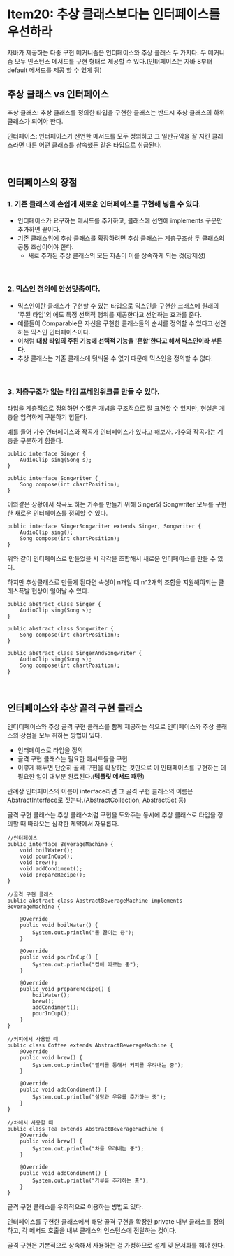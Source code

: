 # Item20: 추상 클래스보다는 인터페이스를 우선하라

자바가 제공하는 다중 구현 메커니즘은 인터페이스와 추상 클래스 두 가지다. 두 메커니즘 모두 인스턴스 메서드를 구현 형태로 제공할 수 있다.(인터페이스는 자바 8부터 default 메서드를 제공 할 수 있게 됨)

## 추상 클래스 vs 인터페이스

추상 클래스: 추상 클래스를 정의한 타입을 구현한 클래스는 반드시 추상 클래스의 하위 클래스가 되어야 한다.

인터페이스: 인터페이스가 선언한 메서드를 모두 정의하고 그 일반규약을 잘 지킨 클래스라면 다른 어떤 클래스를 상속했든 같은 타입으로 취급된다.

</br >

## 인터페이스의 장점

### 1. 기존 클래스에 손쉽게 새로운 인터페이스를 구현해 넣을 수 있다.

- 인터페이스가 요구하는 메서드를 추가하고, 클래스에 선언에 implements 구문만 추가하면 끝이다.
- 기존 클래스위에 추상 클래스를 확장하려면 추상 클래스는 계층구조상 두 클래스의 공통 조상이어야 한다.
  - 새로 추가된 추상 클래스의 모든 자손이 이를 상속하게 되는 것(강제성)

</br >

### 2. 믹스인 정의에 안성맞춤이다.

- 믹스인이란 클래스가 구현할 수 있는 타입으로 믹스인을 구현한 크래스에 원래의 '주된 타입'외 에도 특정 선택적 행위를 제공한다고 선언하는 효과를 준다.
- 예를들어 Comparable은 자신을 구현한 클래스들의 순서를 정의할 수 있다고 선언하는 믹스인 인터페이스이다.
- 이처럼 **대상 타입의 주된 기능에 선택적 기능을 '혼합'한다고 해서 믹스인이라 부른다.**
- 추상 클래스는 기존 클래스에 덧씌울 수 없기 때문에 믹스인을 정의할 수 없다.

</br >

### 3. 계층구조가 없는 타입 프레임워크를 만들 수 있다.

타입을 계층적으로 정의하면 수많은 개념을 구조적으로 잘 표현할 수 있지만, 현실은 계층을 엄격하게 구분하기 힘들다.

예를 들어 가수 인터페이스와 작곡가 인터페이스가 있다고 해보자. 가수와 작곡가는 계층을 구분하기 힘들다.

~~~
public interface Singer {
	AudioClip sing(Song s);
}
~~~

~~~
public interface Songwriter {
	Song compose(int chartPosition);
}
~~~

이와같은 상황에서 작곡도 하는 가수를 만들기 위해 Singer와 Songwriter 모두를 구현한 새로운 인터페이스를 정의할 수 있다.

~~~
public interface SingerSongwriter extends Singer, Songwriter {
	AudioClip sing();
	Song compose(int chartPosition);
}
~~~

위와 같이 인터페이스로 만들었을 시 각각을 조합해서 새로운 인터페이스를 만들 수 있다.

하지만 추상클래스로 만들게 된다면 속성이 n개일 때 n^2개의 조합을 지원해야되는 클래스폭발 현상이 일어날 수 있다.

~~~
public abstract class Singer {
	AudioClip sing(Song s);
}

public abstract class Songwriter {
	Song compose(int chartPosition);
}

public abstract class SingerAndSongwriter {
	AudioClip sing(Song s);
	Song compose(int chartPosition);
}
~~~

</br >

## 인터페이스와 추상 골격 구현 클래스

인터터페이스와 추상 골격 구현 클래스를 함께 제공하는 식으로 인터페이스와 추상 클래스의 장점을 모두 취하는 방법이 있다.

- 인터페이스로 타입을 정의
- 골격 구현 클래스는 필요한 메서드들을 구현
- 이렇게 해두면 단순히 골격 구현을 확장하는 것만으로 이 인터페이스를 구현하는 데 필요한 일이 대부분 완료된다.(**템플릿 메서드 패턴**)

관례상 인터페이스의 이름이 interface라면 그 골격 구현 클래스의 이름은 AbstractInterface로 짓는다.(AbstractCollection, AbstractSet 등)

골격 구현 클래스는 추상 클래스처럼 구현을 도와주는 동시에 추상 클래스로 타입을 정의할 때 따라오는 심각한 제약에서 자유롭다.

~~~
//인터페이스
public interface BeverageMachine {
    void boilWater();
    void pourInCup();
    void brew();
    void addCondiment();
    void prepareRecipe();
}
~~~

~~~
//골격 구현 클래스
public abstract class AbstractBeverageMachine implements BeverageMachine {

    @Override
    public void boilWater() {
        System.out.println("물 끓이는 중");
    }

    @Override
    public void pourInCup() {
        System.out.println("컵에 따르는 중");
    }

    @Override
    public void prepareRecipe() {
        boilWater();
        brew();
        addCondiment();
        pourInCup();
    }
}
~~~

~~~
//커피에서 사용할 때
public class Coffee extends AbstractBeverageMachine {
    @Override
    public void brew() {
        System.out.println("필터를 통해서 커피를 우려내는 중");
    }

    @Override
    public void addCondiment() {
        System.out.println("설탕과 우유를 추가하는 중");
    }
}

//차에서 사용할 때
public class Tea extends AbstractBeverageMachine {
    @Override
    public void brew() {
        System.out.println("차를 우려내는 중");
    }

    @Override
    public void addCondiment() {
        System.out.println("가루를 추가하는 중");
    }
}
~~~

골격 구현 클래스를 우회적으로 이용하는 방법도 있다.

인터페이스를 구현한 클래스에서 해당 골격 구현을 확장한 private 내부 클래스를 정의하고, 각 메서드 호출을 내부 클래스의 인스턴스에 전달하는 것이다.

골격 구현은 기본적으로 상속해서 사용하는 걸 가정하므로 설계 및 문서화를 해야 한다.

